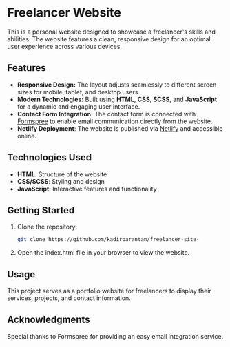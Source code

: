 # Freelancer Website  

This is a personal website designed to showcase a freelancer's skills and abilities. The website features a clean, responsive design for an optimal user experience across various devices.  

## Features  
- **Responsive Design:** The layout adjusts seamlessly to different screen sizes for mobile, tablet, and desktop users.  
- **Modern Technologies:** Built using **HTML**, **CSS**, **SCSS**, and **JavaScript** for a dynamic and engaging user interface.  
- **Contact Form Integration:** The contact form is connected with [Formspree](https://formspree.io/) to enable email communication directly from the website.
- **Netlify Deployment**: The website is published via [Netlify](https://kadirbarantan2.netlify.app) and accessible online.

## Technologies Used  
- **HTML**: Structure of the website  
- **CSS/SCSS**: Styling and design  
- **JavaScript**: Interactive features and functionality  

## Getting Started  
1. Clone the repository:  
   ```bash
   git clone https://github.com/kadirbarantan/freelancer-site-

2. Open the index.html file in your browser to view the website.

## Usage
This project serves as a portfolio website for freelancers to display their services, projects, and contact information.

## Acknowledgments
Special thanks to Formspree for providing an easy email integration service.
